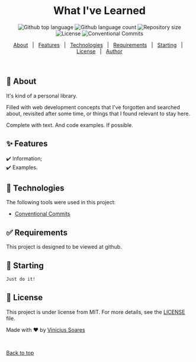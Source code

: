 <div align="center" id="top"> 
  &#xa0;
</div>

<h1 align="center">What I've Learned</h1>

<p align="center">
  <img alt="Github top language" src="https://img.shields.io/github/languages/top/viniciussoaresti/whativelearned?color=56BEB8">

  <img alt="Github language count" src="https://img.shields.io/github/languages/count/viniciussoaresti/whativelearned?color=56BEB8">

  <img alt="Repository size" src="https://img.shields.io/github/repo-size/viniciussoaresti/whativelearned?color=56BEB8">

  <img alt="License" src="https://img.shields.io/github/license/viniciussoaresti/whativelearned?color=56BEB8">

  <img alt="Conventional Commits" src="https://img.shields.io/badge/Conventional%20Commits-1.0.0-yellow.svg">

  <!-- <img alt="Github issues" src="https://img.shields.io/github/issues/viniciussoaresti/whativelearned?color=56BEB8" /> -->

  <!-- <img alt="Github forks" src="https://img.shields.io/github/forks/viniciussoaresti/whativelearned?color=56BEB8" /> -->

  <!-- <img alt="Github stars" src="https://img.shields.io/github/stars/viniciussoaresti/whativelearned?color=56BEB8" /> -->
</p>

<!-- Status -->

<!-- <h4 align="center"> 
	🚧  Whativelearned 🚀 Under construction...  🚧
</h4> 

<hr> -->

<p align="center">
  <a href="#dart-about">About</a> &#xa0; | &#xa0; 
  <a href="#sparkles-features">Features</a> &#xa0; | &#xa0;
  <a href="#rocket-technologies">Technologies</a> &#xa0; | &#xa0;
  <a href="#white_check_mark-requirements">Requirements</a> &#xa0; | &#xa0;
  <a href="#checkered_flag-starting">Starting</a> &#xa0; | &#xa0;
  <a href="#memo-license">License</a> &#xa0; | &#xa0;
  <a href="https://github.com/viniciussoaresti" target="_blank">Author</a>
</p>

<br>

## :dart: About ##

It's kind of a personal library.


Filled with web development concepts that I've forgotten and searched about, revisited after some time, or things that I found relevant to stay here.


Complete with text. And code examples. If possible.

## :sparkles: Features ##

:heavy_check_mark: Information;\
:heavy_check_mark: Examples.

## :rocket: Technologies ##

The following tools were used in this project:

- [Conventional Commits](https://conventionalcommits.org)

## :white_check_mark: Requirements ##

This project is designed to be viewed at github.

## :checkered_flag: Starting ##

```bash
Just do it!
```

## :memo: License ##

This project is under license from MIT. For more details, see the [LICENSE](LICENSE.md) file.


Made with :heart: by <a href="https://github.com/viniciussoaresti" target="_blank">Vinícius Soares</a>

&#xa0;

<a href="#top">Back to top</a>
